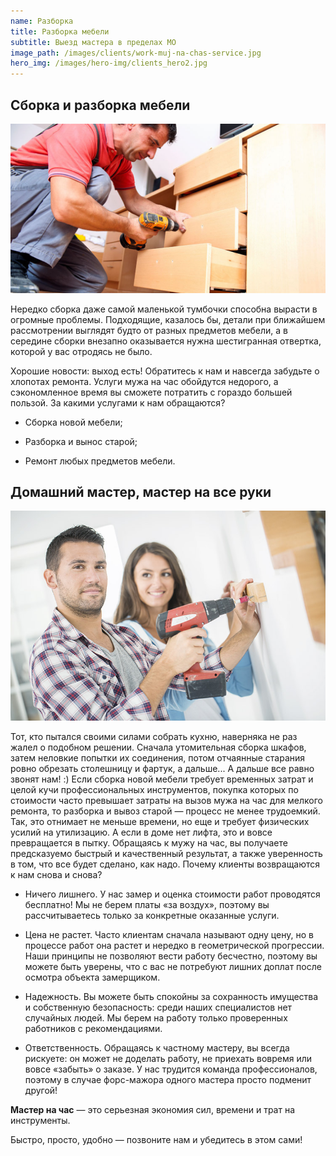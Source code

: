 ```yaml
---
name: Разборка
title: Разборка мебели
subtitle: Выезд мастера в пределах МО
image_path: /images/clients/work-muj-na-chas-service.jpg
hero_img: /images/hero-img/clients_hero2.jpg
---
```


## Сборка и разборка мебели

![Муж на час](/images/clients/muj-na-chas-service.jpg)

Нередко сборка даже самой маленькой тумбочки способна вырасти в огромные проблемы. Подходящие, казалось бы, детали при ближайшем рассмотрении выглядят будто от разных предметов мебели, а в середине сборки внезапно оказывается нужна шестигранная отвертка, которой у вас отродясь не было.

Хорошие новости: выход есть! Обратитесь к нам и навсегда забудьте о хлопотах ремонта. Услуги мужа на час обойдутся недорого, а сэкономленное время вы сможете потратить с гораздо большей пользой.
За какими услугами к нам обращаются?

- Сборка новой мебели;

- Разборка и вынос старой;

- Ремонт любых предметов мебели.

## Домашний мастер, мастер на все руки

![Муж на час](/images/muj-na-chas.jpg)

Тот, кто пытался своими силами собрать кухню, наверняка не раз жалел о подобном решении. Сначала утомительная сборка шкафов, затем неловкие попытки их соединения, потом отчаянные старания ровно обрезать столешницу и фартук, а дальше... А дальше все равно звонят нам! :)
Если сборка новой мебели требует временных затрат и целой кучи профессиональных инструментов, покупка которых по стоимости часто превышает затраты на вызов мужа на час для мелкого ремонта, то разборка и вывоз старой — процесс не менее трудоемкий. Так, это отнимает не меньше времени, но еще и требует физических усилий на утилизацию. А если в доме нет лифта, это и вовсе превращается в пытку. Обращаясь к мужу на час, вы получаете предсказуемо быстрый и качественный результат, а также уверенность в том, что все будет сделано, как надо.
Почему клиенты возвращаются к нам снова и снова?

- Ничего лишнего. У нас замер и оценка стоимости работ проводятся бесплатно! Мы не берем платы «за воздух», поэтому вы рассчитываетесь только за конкретные оказанные услуги.

- Цена не растет. Часто клиентам сначала называют одну цену, но в процессе работ она растет и нередко в геометрической прогрессии. Наши принципы не позволяют вести работу бесчестно, поэтому вы можете быть уверены, что с вас не потребуют лишних доплат после осмотра объекта замерщиком.

- Надежность. Вы можете быть спокойны за сохранность имущества и собственную безопасность: среди наших специалистов нет случайных людей. Мы берем на работу только проверенных работников с рекомендациями.

- Ответственность. Обращаясь к частному мастеру, вы всегда рискуете: он может не доделать работу, не приехать вовремя или вовсе «забыть» о заказе. У нас трудится команда профессионалов, поэтому в случае форс-мажора одного мастера просто подменит другой!

__Мастер на час__ — это серьезная экономия сил, времени и трат на инструменты.

Быстро, просто, удобно — позвоните нам и убедитесь в этом сами!
